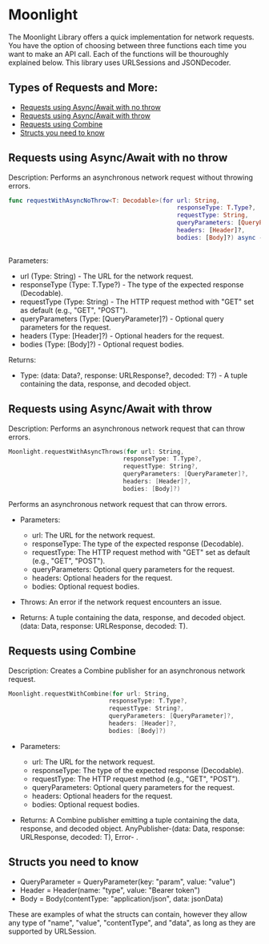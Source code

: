 # Moonlight
The Moonlight Library offers a quick implementation for network requests. You have the option of choosing between three functions each time you want to make an API call. Each of the functions will be thouroughly explained below. This library uses URLSessions and JSONDecoder.

## Types of Requests and More:
- [Requests using Async/Await with no throw](#async_no_throw)
- [Requests using Async/Await with throw](#async_throw)
- [Requests using Combine](#combine)
- [Structs you need to know](#structs)

## Requests using Async/Await with no throw
Description: Performs an asynchronous network request without throwing errors.

```swift 
func requestWithAsyncNoThrow<T: Decodable>(for url: String,
                                               responseType: T.Type?,
                                               requestType: String,
                                               queryParameters: [QueryParameter]?,
                                               headers: [Header]?,
                                               bodies: [Body]?) async -> (data: Data?,
                                                                          response: URLResponse?, decoded: T?)
```
Parameters:
   - url (Type: String) - The URL for the network request.
   - responseType (Type: T.Type?) - The type of the expected response (Decodable).
   - requestType (Type: String) - The HTTP request method with "GET" set as default (e.g., "GET", "POST").
   - queryParameters (Type: [QueryParameter]?) - Optional query parameters for the request.
   - headers (Type: [Header]?) - Optional headers for the request.
   - bodies (Type: [Body]?) - Optional request bodies.
 
 Returns:
   - Type: (data: Data?, response: URLResponse?, decoded: T?) - A tuple containing the data,
     response, and decoded object.

## Requests using Async/Await with throw
Description: Performs an asynchronous network request that can throw errors.

```swift
Moonlight.requestWithAsyncThrows(for url: String,
                                responseType: T.Type?,
                                requestType: String?,
                                queryParameters: [QueryParameter]?,
                                headers: [Header]?,
                                bodies: [Body]?) 
```
 Performs an asynchronous network request that can throw errors.

 - Parameters:
   - url: The URL for the network request.
   - responseType: The type of the expected response (Decodable).
   - requestType: The HTTP request method with "GET" set as default (e.g., "GET", "POST").
   - queryParameters: Optional query parameters for the request.
   - headers: Optional headers for the request.
   - bodies: Optional request bodies.

 - Throws: An error if the network request encounters an issue.

 - Returns: A tuple containing the data, response, and decoded object. 
 (data: Data, response: URLResponse, decoded: T).

## Requests using Combine
Description: Creates a Combine publisher for an asynchronous network request.

```swift
Moonlight.requestWithCombine(for url: String,
                            responseType: T.Type?,
                            requestType: String?,
                            queryParameters: [QueryParameter]?,
                            headers: [Header]?,
                            bodies: [Body]?)
```
- Parameters:
   - url: The URL for the network request.
   - responseType: The type of the expected response (Decodable).
   - requestType: The HTTP request method (e.g., "GET", "POST").
   - queryParameters: Optional query parameters for the request.
   - headers: Optional headers for the request.
   - bodies: Optional request bodies.

 - Returns: A Combine publisher emitting a tuple containing the data, response,
   and decoded object. AnyPublisher-(data: Data, response: URLResponse, decoded: T), Error- .

## Structs you need to know

- QueryParameter = QueryParameter(key: "param", value: "value")
- Header = Header(name: "type", value: "Bearer token")
- Body = Body(contentType: "application/json", data: jsonData)

These are examples of what the structs can contain, however they allow any type
of "name", "value", "contentType", and "data", as long as they are supported by
URLSession.
